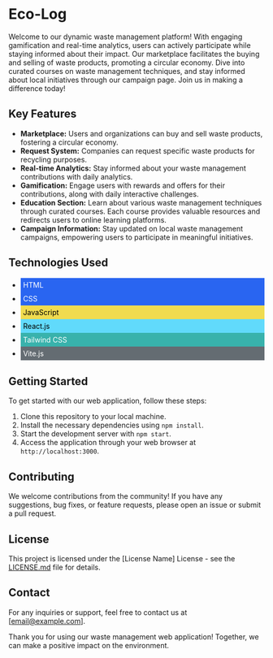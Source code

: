 # Eco-Log

Welcome to our dynamic waste management platform! With engaging gamification and real-time analytics, users can actively participate while staying informed about their impact. Our marketplace facilitates the buying and selling of waste products, promoting a circular economy. Dive into curated courses on waste management techniques, and stay informed about local initiatives through our campaign page. Join us in making a difference today!

## Key Features

- **Marketplace:** Users and organizations can buy and sell waste products, fostering a circular economy.
- **Request System:** Companies can request specific waste products for recycling purposes.
- **Real-time Analytics:** Stay informed about your waste management contributions with daily analytics.
- **Gamification:** Engage users with rewards and offers for their contributions, along with daily interactive challenges.
- **Education Section:** Learn about various waste management techniques through curated courses. Each course provides valuable resources and redirects users to online learning platforms.
- **Campaign Information:** Stay updated on local waste management campaigns, empowering users to participate in meaningful initiatives.

## Technologies Used

- <div style="background-color:#2965F1; color:#fff; padding: 5px;">HTML</div>
- <div style="background-color:#2965F1; color:#fff; padding: 5px;">CSS</div>
- <div style="background-color:#F0DB4F; color:#000; padding: 5px;">JavaScript</div>
- <div style="background-color:#61DAFB; color:#000; padding: 5px;">React.js</div>
- <div style="background-color:#38B2AC; color:#fff; padding: 5px;">Tailwind CSS</div>
- <div style="background-color:#646C72; color:#fff; padding: 5px;">Vite.js</div>



## Getting Started

To get started with our web application, follow these steps:

1. Clone this repository to your local machine.
2. Install the necessary dependencies using `npm install`.
3. Start the development server with `npm start`.
4. Access the application through your web browser at `http://localhost:3000`.

## Contributing

We welcome contributions from the community! If you have any suggestions, bug fixes, or feature requests, please open an issue or submit a pull request.

## License

This project is licensed under the [License Name] License - see the [LICENSE.md](LICENSE.md) file for details.

## Contact

For any inquiries or support, feel free to contact us at [email@example.com].

Thank you for using our waste management web application! Together, we can make a positive impact on the environment.

